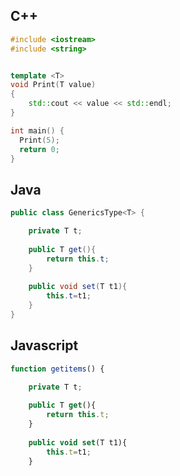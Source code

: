
## C++


```c++
#include <iostream>
#include <string>


template <T>
void Print(T value) 
{
    std::cout << value << std::endl;
}

int main() {
  Print(5);
  return 0;
}

```

## Java

```java
public class GenericsType<T> {

	private T t;
	
	public T get(){
		return this.t;
	}
	
	public void set(T t1){
		this.t=t1;
	}
}
```

## Javascript

```javascript
function getitems() {

	private T t;
	
	public T get(){
		return this.t;
	}
	
	public void set(T t1){
		this.t=t1;
	}
```
